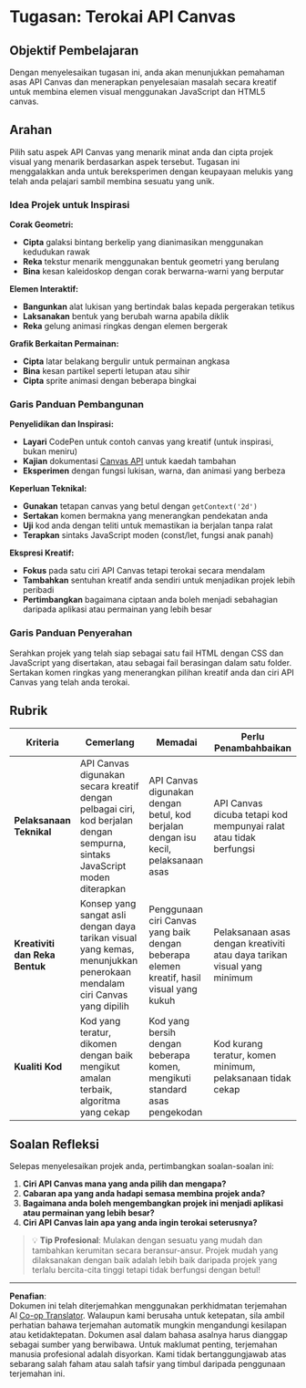 <!--
CO_OP_TRANSLATOR_METADATA:
{
  "original_hash": "87cd43afe5b69dbbffb5c4b209ea6791",
  "translation_date": "2025-10-24T14:39:44+00:00",
  "source_file": "6-space-game/2-drawing-to-canvas/assignment.md",
  "language_code": "ms"
}
-->
# Tugasan: Terokai API Canvas

## Objektif Pembelajaran

Dengan menyelesaikan tugasan ini, anda akan menunjukkan pemahaman asas API Canvas dan menerapkan penyelesaian masalah secara kreatif untuk membina elemen visual menggunakan JavaScript dan HTML5 canvas.

## Arahan

Pilih satu aspek API Canvas yang menarik minat anda dan cipta projek visual yang menarik berdasarkan aspek tersebut. Tugasan ini menggalakkan anda untuk bereksperimen dengan keupayaan melukis yang telah anda pelajari sambil membina sesuatu yang unik.

### Idea Projek untuk Inspirasi

**Corak Geometri:**
- **Cipta** galaksi bintang berkelip yang dianimasikan menggunakan kedudukan rawak
- **Reka** tekstur menarik menggunakan bentuk geometri yang berulang
- **Bina** kesan kaleidoskop dengan corak berwarna-warni yang berputar

**Elemen Interaktif:**
- **Bangunkan** alat lukisan yang bertindak balas kepada pergerakan tetikus
- **Laksanakan** bentuk yang berubah warna apabila diklik
- **Reka** gelung animasi ringkas dengan elemen bergerak

**Grafik Berkaitan Permainan:**
- **Cipta** latar belakang bergulir untuk permainan angkasa
- **Bina** kesan partikel seperti letupan atau sihir
- **Cipta** sprite animasi dengan beberapa bingkai

### Garis Panduan Pembangunan

**Penyelidikan dan Inspirasi:**
- **Layari** CodePen untuk contoh canvas yang kreatif (untuk inspirasi, bukan meniru)
- **Kajian** dokumentasi [Canvas API](https://developer.mozilla.org/docs/Web/API/Canvas_API) untuk kaedah tambahan
- **Eksperimen** dengan fungsi lukisan, warna, dan animasi yang berbeza

**Keperluan Teknikal:**
- **Gunakan** tetapan canvas yang betul dengan `getContext('2d')`
- **Sertakan** komen bermakna yang menerangkan pendekatan anda
- **Uji** kod anda dengan teliti untuk memastikan ia berjalan tanpa ralat
- **Terapkan** sintaks JavaScript moden (const/let, fungsi anak panah)

**Ekspresi Kreatif:**
- **Fokus** pada satu ciri API Canvas tetapi terokai secara mendalam
- **Tambahkan** sentuhan kreatif anda sendiri untuk menjadikan projek lebih peribadi
- **Pertimbangkan** bagaimana ciptaan anda boleh menjadi sebahagian daripada aplikasi atau permainan yang lebih besar

### Garis Panduan Penyerahan

Serahkan projek yang telah siap sebagai satu fail HTML dengan CSS dan JavaScript yang disertakan, atau sebagai fail berasingan dalam satu folder. Sertakan komen ringkas yang menerangkan pilihan kreatif anda dan ciri API Canvas yang telah anda terokai.

## Rubrik

| Kriteria | Cemerlang | Memadai | Perlu Penambahbaikan |
|----------|-----------|----------|-----------------------|
| **Pelaksanaan Teknikal** | API Canvas digunakan secara kreatif dengan pelbagai ciri, kod berjalan dengan sempurna, sintaks JavaScript moden diterapkan | API Canvas digunakan dengan betul, kod berjalan dengan isu kecil, pelaksanaan asas | API Canvas dicuba tetapi kod mempunyai ralat atau tidak berfungsi |
| **Kreativiti dan Reka Bentuk** | Konsep yang sangat asli dengan daya tarikan visual yang kemas, menunjukkan penerokaan mendalam ciri Canvas yang dipilih | Penggunaan ciri Canvas yang baik dengan beberapa elemen kreatif, hasil visual yang kukuh | Pelaksanaan asas dengan kreativiti atau daya tarikan visual yang minimum |
| **Kualiti Kod** | Kod yang teratur, dikomen dengan baik mengikut amalan terbaik, algoritma yang cekap | Kod yang bersih dengan beberapa komen, mengikuti standard asas pengekodan | Kod kurang teratur, komen minimum, pelaksanaan tidak cekap |

## Soalan Refleksi

Selepas menyelesaikan projek anda, pertimbangkan soalan-soalan ini:

1. **Ciri API Canvas mana yang anda pilih dan mengapa?**
2. **Cabaran apa yang anda hadapi semasa membina projek anda?**
3. **Bagaimana anda boleh mengembangkan projek ini menjadi aplikasi atau permainan yang lebih besar?**
4. **Ciri API Canvas lain apa yang anda ingin terokai seterusnya?**

> 💡 **Tip Profesional**: Mulakan dengan sesuatu yang mudah dan tambahkan kerumitan secara beransur-ansur. Projek mudah yang dilaksanakan dengan baik adalah lebih baik daripada projek yang terlalu bercita-cita tinggi tetapi tidak berfungsi dengan betul!

---

**Penafian**:  
Dokumen ini telah diterjemahkan menggunakan perkhidmatan terjemahan AI [Co-op Translator](https://github.com/Azure/co-op-translator). Walaupun kami berusaha untuk ketepatan, sila ambil perhatian bahawa terjemahan automatik mungkin mengandungi kesilapan atau ketidaktepatan. Dokumen asal dalam bahasa asalnya harus dianggap sebagai sumber yang berwibawa. Untuk maklumat penting, terjemahan manusia profesional adalah disyorkan. Kami tidak bertanggungjawab atas sebarang salah faham atau salah tafsir yang timbul daripada penggunaan terjemahan ini.
